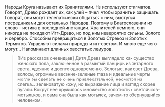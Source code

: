 Народы Круга называют их Хранителями. Не используют стигматов. Говорят, Древо рождает их, как улей – пчел, чтобы хранить и защищать. Говорят, они могут телепатически общаться с ним, выступая посредниками для остальных Народов. Поэтому в Благословении их слово – истина в последней инстанции. Хранителей немного, они никогда не покидают Игг-Древо, но под ним невероятно сильны. Золото и серебро. Способны превращаться в Золотых Стрекоз и Золотых Термитов. Управляют силами природы и игг-светом. И много еще чего могут... Напоминают длинных хвостатых лемуров. 

> [!Из рассказов очевидцев]
> Дитя Древа выглядело как существо женского пола, заключенное в размытый панцирь из янтарного света, одеяние и доспех одновременно. Золотые, как свет Древа, волосы, огромные весенне-зеленые глаза и идеальные черты могли бы сделать ее очень привлекательной, несмотря на слегка… зеленоватую кожу, но выражение лица и взгляд скорее пугали. Вокруг нее кружилось множество золотистых светлячков-мотыльков, и сама она была как мотылек, зачем-то обернувшийся человеком.